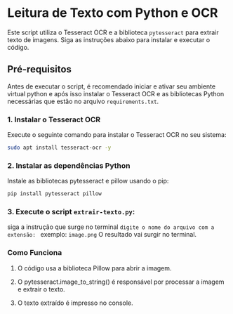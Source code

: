 # Leitura de Texto com Python e OCR

Este script utiliza o Tesseract OCR e a biblioteca `pytesseract` para extrair texto de imagens. Siga as instruções abaixo para instalar e executar o código.

## Pré-requisitos

Antes de executar o script, é recomendado iniciar e ativar seu ambiente virtual python e após isso instalar o Tesseract OCR e as bibliotecas Python necessárias que estão no arquivo `requirements.txt`.

### 1. Instalar o Tesseract OCR
Execute o seguinte comando para instalar o Tesseract OCR no seu sistema:

```bash
sudo apt install tesseract-ocr -y
```

### 2. Instalar as dependências Python
Instale as bibliotecas pytesseract e pillow usando o pip:

```bash
pip install pytesseract pillow
```
### 3. Execute o script `extrair-texto.py`:
siga a instrução que surge no terminal `digite o nome do arquivo com a extensão: `
exemplo: `image.png`
O resultado vai surgir no terminal.

### Como Funciona
1. O código usa a biblioteca Pillow para abrir a imagem.

2. O pytesseract.image_to_string() é responsável por processar a imagem e extrair o texto.

3. O texto extraído é impresso no console.